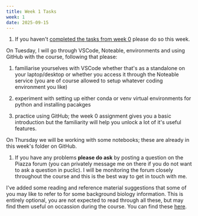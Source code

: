 ```yaml
---
title: Week 1 Tasks
week: 1
date: 2025-09-15
---
```

 
1. If you haven't [completed the tasks from week 0](https://github.com/biomedical-informatics/pbi/blob/initial-release/week0/README.md) please do so this week.

On Tuesday, I will go through VSCode, Noteable, environments and using GitHub with the course, following that please:

1. familiarise yourselves with VSCode whether that's as a standalone on your laptop/desktop or whether you access it through the Noteable service (you are of course allowed to setup whatever coding environment you like)

1. experiment with setting up either conda or venv virtual environments for python and installing pacakges

1. practice using GitHub; the week 0 assignment gives you a basic introduction but the familiarity will help you unlock a lot of it's useful features.

On Thursday we will be working with some notebooks; these are already in this week's folder on GitHub.

1. If you have any problems **please do ask** by posting a question on the Piazza forum (you can privately message me on there if you do not want to ask a question in puclic). I will be monitoring the forum closely throughout the course and this is the best way to get in touch with me.

I've added some reading and reference material suggestions that some of you may like to refer to for some background biology information. This is entirely optional, you are not expected to read through all these, but may find them useful on occassion during the course. You can find these [here](../resources/biology_catchup.md).

